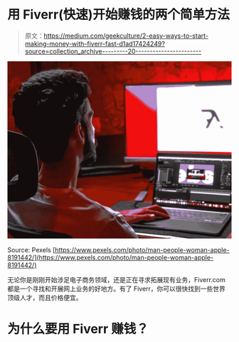 # 用 Fiverr(快速)开始赚钱的两个简单方法

> 原文：<https://medium.com/geekculture/2-easy-ways-to-start-making-money-with-fiverr-fast-d1ad17424249?source=collection_archive---------20----------------------->

![](img/45f3f6b7c754c4155e2533768d35f205.png)

Source: Pexels [https://www.pexels.com/photo/man-people-woman-apple-8191442/](https://www.pexels.com/photo/man-people-woman-apple-8191442/)

无论你是刚刚开始涉足电子商务领域，还是正在寻求拓展现有业务，Fiverr.com 都是一个寻找和开展网上业务的好地方。有了 Fiverr，你可以很快找到一些世界顶级人才，而且价格便宜。

# 为什么要用 Fiverr 赚钱？